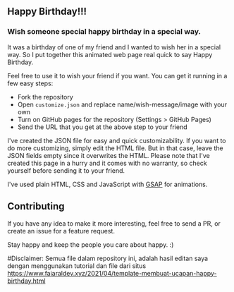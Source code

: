 ## Happy Birthday!!!

### Wish someone special happy birthday in a special way.

It was a birthday of one of my friend and I wanted to wish her in a special way. So I put together this animated web page real quick to say Happy Birthday.

Feel free to use it to wish your friend if you want.
You can get it running in a few easy steps:

- Fork the repository
- Open `customize.json` and replace name/wish-message/image with your own
- Turn on GitHub pages for the repository (Settings > GitHub Pages)
- Send the URL that you get at the above step to your friend

I've created the JSON file for easy and quick customizability. If you want to do more customizing, simply edit the HTML file. But in that case, leave the JSON fields empty since it overwrites the HTML. Please note that I've created this page in a hurry and it comes with no warranty, so check yourself before sending it to your friend.

I've used plain HTML, CSS and JavaScript with [GSAP](https://greensock.com/gsap) for animations.

## Contributing

If you have any idea to make it more interesting, feel free to send a PR, or create an issue for a feature request.

Stay happy and keep the people you care about happy. :)


#Disclaimer: Semua file dalam repository ini, adalah hasil editan saya dengan menggunakan tutorial dan file dari situs https://www.fajaraldev.xyz/2021/04/template-membuat-ucapan-happy-birthday.html
